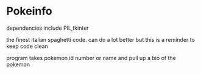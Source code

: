 # Pokeinfo
dependencies include PIL,tkinter


the finest italian spaghetti code. can do a lot better but this is a reminder to keep code clean 


program takes pokemon id number or name and pull up a bio of the pokemon
